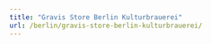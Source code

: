 ```yaml
---
title: "Gravis Store Berlin Kulturbrauerei"
url: /berlin/gravis-store-berlin-kulturbrauerei/
---
```

